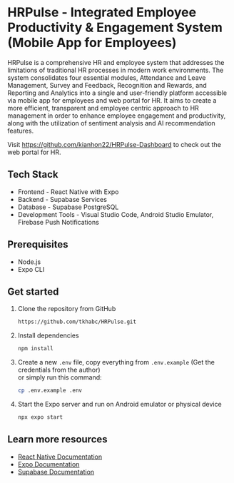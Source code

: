 # HRPulse - Integrated Employee Productivity & Engagement System (Mobile App for Employees)
HRPulse is a comprehensive HR and employee system that addresses the limitations of traditional HR processes in modern work environments. The system consolidates four essential modules, Attendance and Leave Management, Survey and Feedback, Recognition and Rewards, and Reporting and Analytics into a single and user-friendly platform accessible via mobile app for employees and web portal for HR. It aims to create a more efficient, transparent and employee centric approach to HR management in order to enhance employee engagement and productivity, along with the utilization of sentiment analysis and AI recommendation features.

Visit https://github.com/kianhon22/HRPulse-Dashboard to check out the web portal for HR.

## Tech Stack
- Frontend - React Native with Expo
- Backend - Supabase Services
- Database - Supabase PostgreSQL
- Development Tools - Visual Studio Code, Android Studio Emulator, Firebase Push Notifications

## Prerequisites
- Node.js
- Expo CLI

## Get started
1. Clone the repository from GitHub

   ```bash
   https://github.com/tkhabc/HRPulse.git
   ```
   
2. Install dependencies

   ```bash
   npm install
   ```

3. Create a new <code>.env</code> file, copy everything from <code>.env.example</code> (Get the credentials from the author)<br>
   or simply run this command:
   
   ```bash
   cp .env.example .env
   ```

4. Start the Expo server and run on Android emulator or physical device

   ```bash
   npx expo start
   ```

## Learn more resources
- [React Native Documentation](https://reactnative.dev/)
- [Expo Documentation](https://docs.expo.dev/)
- [Supabase Documentation](https://supabase.com/docs)
